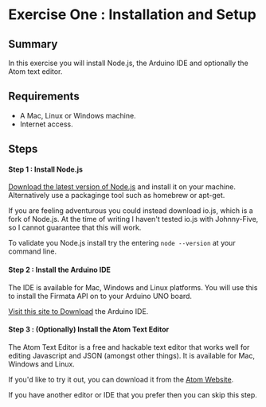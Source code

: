 # Exercise One : Installation and Setup #

## Summary ##

In this exercise you will install Node.js, the Arduino IDE and optionally the Atom text editor.

## Requirements ##

* A Mac, Linux or Windows machine.
* Internet access.

## Steps ##

#### Step 1 : Install Node.js ####

[Download the latest version of Node.js](https://nodejs.org) and install it on your machine.  Alternatively use a packaginge tool such as homebrew or apt-get.

If you are feeling adventurous you could instead download io.js, which is a fork of Node.js.  At the time of writing I haven't tested io.js with Johnny-Five, so I cannot guarantee that this will work.

To validate you Node.js install try the entering `node --version` at your command line. 

#### Step 2 : Install the Arduino IDE ####

The IDE is available for Mac, Windows and Linux platforms.  You will use this to install the
Firmata API on to your Arduino UNO board.

[Visit this site to Download](http://arduino.cc/en/main/software) the Arduino IDE.

#### Step 3 : (Optionally) Install the Atom Text Editor ####

The Atom Text Editor is a free and hackable text editor that works well for editing Javascript and JSON (amongst other things).  It is available for Mac, Windows and Linux.

If you'd like to try it out, you can download it from the [Atom Website](https://atom.io).

If you have another editor or IDE that you prefer then you can skip this step.
